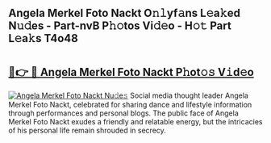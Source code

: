 ## Angela Merkel Foto Nackt O𝚗𝚕yf𝚊ns L𝚎a𝚔ed N𝚞𝚍es - Part-nvB P𝚑𝚘tos Vi𝚍𝚎o - H𝚘𝚝 Part L𝚎a𝚔s T4o48

# <h2><a href="http://kfc4zq.oniu.top/?m=Angela+Merkel+Foto+Nackt">🔗👉 🔴 Angela Merkel Foto Nackt P𝚑ot𝚘𝚜 V𝚒d𝚎o</a></h2>

[![Angela Merkel Foto Nackt Nu𝚍e𝚜](https://i.imgur.com/0qMVB7G.gif)](http://kfc4zq.oniu.top/?m=Angela+Merkel+Foto+Nackt)
Social media thought leader Angela Merkel Foto Nackt, celebrated for sharing dance and lifestyle information through performances and personal blogs. The public face of Angela Merkel Foto Nackt exudes a friendly and relatable energy, but the intricacies of his personal life remain shrouded in secrecy.  

